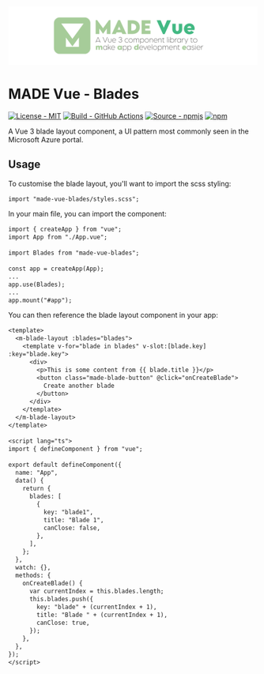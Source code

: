 <img src="https://github.com/MADE-Apps/MADE-Vue/blob/main/assets/ProjectBanner.png" alt="MADE Vue project banner" />

# MADE Vue - Blades

[![License - MIT](https://img.shields.io/badge/License-MIT-yellow)](https://github.com/MADE-Apps/MADE-Vue/blob/main/LICENSE)
[![Build - GitHub Actions](https://github.com/MADE-Apps/MADE-Vue/actions/workflows/made-vue-blades.yml/badge.svg)](https://github.com/MADE-Apps/MADE-Vue/actions/workflows/made-vue-blades.yml)
[![Source - npmjs](https://img.shields.io/npm/v/made-vue-blades)](https://www.npmjs.com/package/made-vue-blades)
[![npm](https://img.shields.io/npm/dt/made-vue-blades)](https://www.npmjs.com/package/made-vue-blades)

A Vue 3 blade layout component, a UI pattern most commonly seen in the Microsoft Azure portal.

## Usage

To customise the blade layout, you'll want to import the scss styling:

```
import "made-vue-blades/styles.scss";
```

In your main file, you can import the component:

```
import { createApp } from "vue";
import App from "./App.vue";

import Blades from "made-vue-blades";

const app = createApp(App);
...
app.use(Blades);
...
app.mount("#app");
```

You can then reference the blade layout component in your app:

```
<template>
  <m-blade-layout :blades="blades">
    <template v-for="blade in blades" v-slot:[blade.key] :key="blade.key">
      <div>
        <p>This is some content from {{ blade.title }}</p>
        <button class="made-blade-button" @click="onCreateBlade">
          Create another blade
        </button>
      </div>
    </template>
  </m-blade-layout>
</template>

<script lang="ts">
import { defineComponent } from "vue";

export default defineComponent({
  name: "App",
  data() {
    return {
      blades: [
        {
          key: "blade1",
          title: "Blade 1",
          canClose: false,
        },
      ],
    };
  },
  watch: {},
  methods: {
    onCreateBlade() {
      var currentIndex = this.blades.length;
      this.blades.push({
        key: "blade" + (currentIndex + 1),
        title: "Blade " + (currentIndex + 1),
        canClose: true,
      });
    },
  },
});
</script>
```
